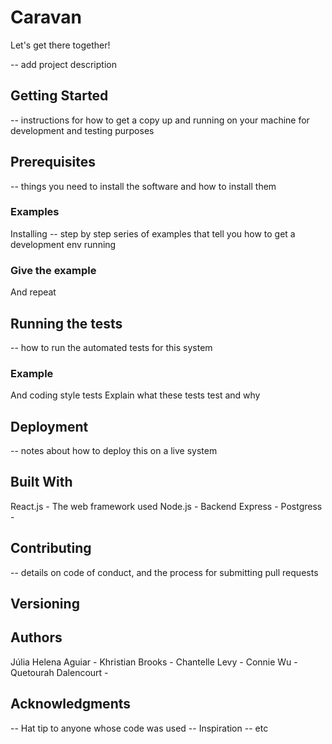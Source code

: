 # Caravan

Let's get there together!

-- add project description

## Getting Started

-- instructions for how to get a copy up and running on your machine for development and testing purposes

## Prerequisites

-- things you need to install the software and how to install them

### Examples

Installing
-- step by step series of examples that tell you how to get a development env running

### Give the example

And repeat

## Running the tests

-- how to run the automated tests for this system

### Example

And coding style tests
Explain what these tests test and why

## Deployment

-- notes about how to deploy this on a live system

## Built With

React.js - The web framework used
Node.js - Backend
Express -
Postgress -

## Contributing

-- details on code of conduct, and the process for submitting pull requests

## Versioning

## Authors

Júlia Helena Aguiar -
Khristian Brooks -
Chantelle Levy -
Connie Wu -
Quetourah Dalencourt -

## Acknowledgments

-- Hat tip to anyone whose code was used
-- Inspiration
-- etc
